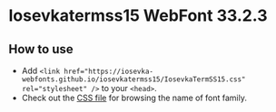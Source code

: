 # Iosevkatermss15 WebFont 33.2.3

## How to use

- Add `<link href="https://iosevka-webfonts.github.io/iosevkatermss15/IosevkaTermSS15.css" rel="stylesheet" />` to your `<head>`.
- Check out the [CSS file](./IosevkaTermSS15.css) for browsing the name of font family.
